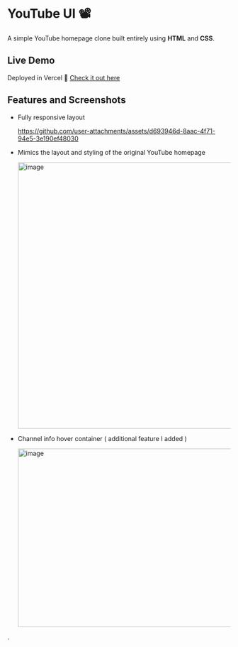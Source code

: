 # YouTube UI 📽️
A simple YouTube homepage clone built entirely using **HTML** and **CSS**.

## Live Demo
Deployed in Vercel
🔗 [Check it out here](https://youtube-clone-rahul.vercel.app)

## Features and Screenshots

- Fully responsive layout
 
  https://github.com/user-attachments/assets/d693946d-8aac-4f71-94e5-3e190ef48030



- Mimics the layout and styling of the original YouTube homepage

    <img width="1920" height="600" alt="image" src="https://github.com/user-attachments/assets/a5623d01-36f5-4f68-ae65-730ebff01695" />

    
- Channel info hover container ( additional feature I added )

    <img width="489" height="402" alt="image" src="https://github.com/user-attachments/assets/38a91d73-4877-4434-a74a-4e1bb08a4226" />





.



